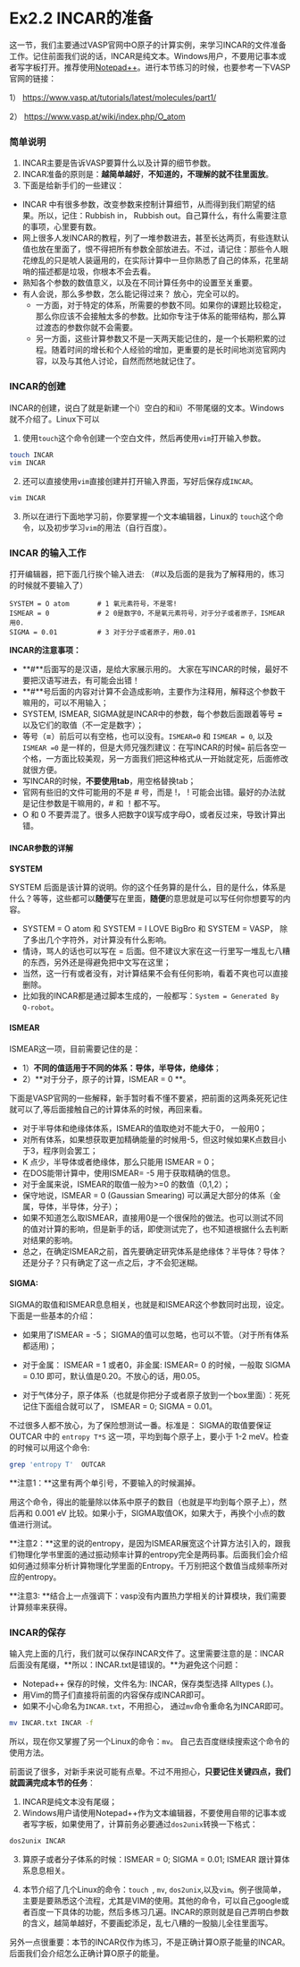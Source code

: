 # Ex2.2 INCAR的准备

这一节，我们主要通过VASP官网中O原子的计算实例，来学习INCAR的文件准备工作。记住前面我们说的话，INCAR是纯文本。Windows用户，不要用记事本或者写字板打开。推荐使用[Notepad++](https://notepad-plus-plus.org/)。进行本节练习的时候，也要参考一下VASP官网的链接：

1） https://www.vasp.at/tutorials/latest/molecules/part1/

2） https://www.vasp.at/wiki/index.php/O_atom


### 简单说明

1. INCAR主要是告诉VASP要算什么以及计算的细节参数。
2. INCAR准备的原则是：**越简单越好**，**不知道的，不理解的就不往里面放**。 
3. 下面是给新手们的一些建议：

-  INCAR 中有很多参数，改变参数来控制计算细节，从而得到我们期望的结果。所以，记住：Rubbish in， Rubbish out。自己算什么，有什么需要注意的事项，心里要有数。
- 网上很多人发INCAR的教程，列了一堆参数进去，甚至长达两页，有些连默认值也放在里面了，恨不得把所有参数全部放进去。不过，请记住：那些令人眼花缭乱的只是唬人装逼用的，在实际计算中一旦你熟悉了自己的体系，花里胡哨的描述都是垃圾，你根本不会去看。
- 熟知各个参数的数值意义，以及在不同计算任务中的设置至关重要。
- 有人会说，那么多参数，怎么能记得过来？ 放心，完全可以的。
  - 一方面，对于特定的体系，所需要的参数不同。如果你的课题比较稳定，那么你应该不会接触太多的参数。比如你专注于体系的能带结构，那么算过渡态的参数你就不会需要。
  - 另一方面，这些计算参数又不是一天两天能记住的，是一个长期积累的过程。随着时间的增长和个人经验的增加，更重要的是长时间地浏览官网内容，以及与其他人讨论，自然而然地就记住了。

### INCAR的创建

INCAR的创建，说白了就是新建一个i）空白的和ii）不带尾缀的文本。Windows就不介绍了。Linux下可以

1. 使用`touch`这个命令创建一个空白文件，然后再使用`vim`打开输入参数。

```bash
touch INCAR
vim INCAR
```

2. 还可以直接使用`vim`直接创建并打开输入界面，写好后保存成`INCAR`。

```bash
vim INCAR
```

3. 所以在进行下面地学习前，你要掌握一个文本编辑器，Linux的 `touch`这个命令，以及初步学习`vim`的用法（自行百度）。

### INCAR 的输入工作

打开编辑器，把下面几行挨个输入进去: （#以及后面的是我为了解释用的，练习的时候就不要输入了）

```
SYSTEM = O atom       # 1 氧元素符号，不是零!
ISMEAR = 0            # 2 0是数字0，不是氧元素符号，对于分子或者原子，ISMEAR用0.
SIGMA = 0.01          # 3 对于分子或者原子，用0.01
```

**INCAR的注意事项：**

* **#**后面写的是汉语，是给大家展示用的。 大家在写INCAR的时候，最好不要把汉语写进去，有可能会出错！
* **#**号后面的内容对计算不会造成影响，主要作为注释用，解释这个参数干嘛用的，可以不用输入；
* SYSTEM, ISMEAR, SIGMA就是INCAR中的参数，每个参数后面跟着等号 **=** 以及它们的取值（不一定是数字）； 
* 等号（**=**）前后可以有空格，也可以没有。`ISMEAR=0` 和 `ISMEAR = 0`, 以及`ISMEAR =0` 是一样的，但是大师兄强烈建议：在写INCAR的时候`=` 前后各空一个格，一方面比较美观，另一方面我们把这种格式从一开始就定死，后面修改就很方便。
* 写INCAR的时候，**不要使用tab**，用空格替换tab；
* 官网有些旧的文件可能用的不是 # 号，而是 !， ! 可能会出错。最好的办法就是记住参数是干嘛用的，# 和 ！都不写。
* O 和 0 不要弄混了。很多人把数字0误写成字母O，或者反过来，导致计算出错。


#### INCAR参数的详解

**SYSTEM** 

SYSTEM 后面是该计算的说明。你的这个任务算的是什么，目的是什么，体系是什么？等等，这些都可以**随便**写在里面，**随便**的意思就是可以写任何你想要写的内容。

* SYSTEM = O atom 和 SYSTEM = I LOVE BigBro  和 SYSTEM = VASP， 除了多出几个字符外，对计算没有什么影响。
* 情诗，骂人的话也可以写在 = 后面。但不建议大家在这一行里写一堆乱七八糟的东西，另外还是得避免把中文写在这里；
* 当然，这一行有或者没有，对计算结果不会有任何影响，看着不爽也可以直接删除。
* 比如我的INCAR都是通过脚本生成的，一般都写：`System = Generated By Q-robot`。

#### ISMEAR 

ISMEAR这一项，目前需要记住的是：

* 1）**不同的值适用于不同的体系：导体，半导体，绝缘体**；
* 2）**对于分子，原子的计算，ISMEAR = 0 **。

下面是VASP官网的一些解释，新手暂时看不懂不要紧，把前面的这两条死死记住就可以了,等后面接触自己的计算体系的时候，再回来看。

* 对于半导体和绝缘体体系，ISMEAR的值取绝对不能大于0， 一般用0；
* 对所有体系，如果想获取更加精确能量的时候用-5，但这时候如果K点数目小于3，程序则会罢工；
* K 点少，半导体或者绝缘体，那么只能用 ISMEAR = 0；
* 在DOS能带计算中，使用ISMEAR= -5 用于获取精确的信息。 
* 对于金属来说，ISMEAR的取值一般为>=0 的数值（0,1,2）；
* 保守地说，ISMEAR = 0 (Gaussian Smearing) 可以满足大部分的体系（金属，导体，半导体，分子）；
* 如果不知道怎么取ISMEAR，直接用0是一个很保险的做法。也可以测试不同的值对计算的影响，但是新手的话，即使测试完了，也不知道根据什么去判断对结果的影响。
* 总之，在确定ISMEAR之前，首先要确定研究体系是绝缘体？半导体？导体？还是分子？只有确定了这一点之后，才不会犯迷糊。



#### SIGMA:

SIGMA的取值和ISMEAR息息相关，也就是和ISMEAR这个参数同时出现，设定。下面是一些基本的介绍：

* 如果用了ISMEAR = -5； SIGMA的值可以忽略，也可以不管。（对于所有体系都适用)；

* 对于金属： ISMEAR = 1 或者0，非金属: ISMEAR= 0 的时候，一般取 SIGMA = 0.10 即可，默认值是0.20。不放心的话，用0.05。

* 对于气体分子，原子体系（也就是你把分子或者原子放到一个box里面）：死死记住下面组合就可以了， ISMEAR = 0; SIGMA = 0.01。


不过很多人都不放心，为了保险想测试一番。标准是： SIGMA的取值要保证OUTCAR 中的 `entropy T*S` 这一项，平均到每个原子上，要小于 1-2 meV。检查的时候可以用这个命令: 

```bash
grep 'entropy T'  OUTCAR 
```

**注意1：**这里有两个单引号，不要输入的时候漏掉。

用这个命令，得出的能量除以体系中原子的数目（也就是平均到每个原子上），然后再和 0.001 eV 比较。如果小于，SIGMA取值OK，如果大于，再换个小点的数值进行测试。

**注意2：**这里的说的entropy，是因为ISMEAR展宽这个计算方法引入的，跟我们物理化学书里面的通过振动频率计算的entropy完全是两码事。后面我们会介绍如何通过频率分析计算物理化学里面的Entropy。千万别把这个数值当成频率所对应的entropy。


**注意3: **结合上一点强调下：vasp没有内置热力学相关的计算模块，我们需要计算频率来获得。

### INCAR的保存

输入完上面的几行，我们就可以保存INCAR文件了。这里需要注意的是：INCAR后面没有尾缀，**所以：INCAR.txt是错误的。**为避免这个问题：

* Notepad++ 保存的时候，文件名为: INCAR，保存类型选择 Alltypes (*.*)。
* 用Vim的筒子们直接将前面的内容保存成INCAR即可。
* 如果不小心命名为`INCAR.txt`，不用担心， 通过`mv`命令重命名为INCAR即可。

```bash
mv INCAR.txt INCAR -f
```

所以，现在你又掌握了另一个Linux的命令：`mv`。 自己去百度继续搜索这个命令的使用方法。



前面说了很多，对新手来说可能有点晕。不过不用担心，**只要记住关键四点，我们就圆满完成本节的任务**：

1.  INCAR是纯文本没有尾缀；
2.  Windows用户请使用Notepad++作为文本编辑器，不要使用自带的记事本或者写字板，如果使用了，计算前务必要通过`dos2unix`转换一下格式：

```bash
dos2unix INCAR 
```

3.  算原子或者分子体系的时候：ISMEAR = 0;  SIGMA = 0.01; ISMEAR 跟计算体系息息相关。

4. 本节介绍了几个Linux的命令：`touch `, `mv`, `dos2unix`,以及`vim`。例子很简单，主要是要熟悉这个流程，尤其是VIM的使用。其他的命令，可以自己google或者百度一下具体的功能，然后多练习几遍。INCAR的原则就是自己弄明白参数的含义，越简单越好，不要画蛇添足，乱七八糟的一股脑儿全往里面写。

另外一点很重要：本节的INCAR仅作为练习，不是正确计算O原子能量的INCAR。后面我们会介绍怎么正确计算O原子的能量。
